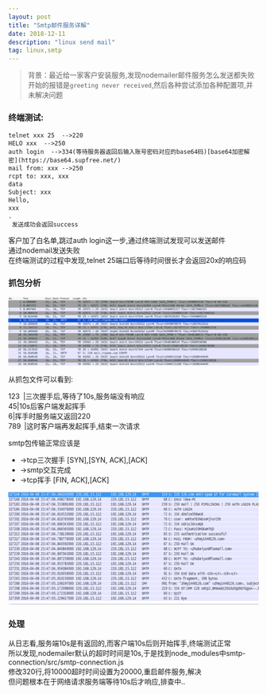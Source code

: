 ```yaml
---
layout: post
title: "Smtp邮件服务详解"
date: 2018-12-11  
description: "linux send mail"
tag: linux,smtp  
---  
```


> 背景：最近给一家客户安装服务,发现nodemailer邮件服务怎么发送都失败  
开始的报错是`greeting never received`,然后各种尝试添加各种配置项,并未解决问题  

### 终端测试:  

```
telnet xxx 25  -->220
HELO xxx  -->250
auth login  -->334(等待服务器返回后输入账号密码对应的base64码)[base64加密解密](https://base64.supfree.net/)  
mail from: xxx -->250
rcpt to: xxx, xxx
data
Subject: xxx
Hello,
xxx
.
 发送成功会返回success
```

客户加了白名单,跳过auth login这一步,通过终端测试发现可以发送邮件  
通过nodemail发送失败  
在终端测试的过程中发现,telnet 25端口后等待时间很长才会返回20x的响应码  

### 抓包分析  

![](/images/posts/2018-12-11-smtp/1.png)  

从抓包文件可以看到:  

123&ensp;|三次握手后,等待了10s,服务端没有响应  
45|10s后客户端发起挥手  
6|挥手时服务端又返回220  
789&ensp;|这时客户端再发起挥手,结束一次请求  

smtp包传输正常应该是  

* ->tcp三次握手  [SYN],[SYN, ACK],[ACK]
* ->smtp交互完成  
* ->tcp挥手      [FIN, ACK],[ACK]

![](/images/posts/2018-12-11-smtp/2.png)  

### 处理

从日志看,服务端10s是有返回的,而客户端10s后则开始挥手,终端测试正常  
所以发现,nodemailer默认的超时时间是10s,于是找到node_modules中smtp-connection/src/smtp-connection.js  
修改320行,将10000超时时间设置为20000,重启邮件服务,解决  
但问题根本在于网络请求服务端等待10s后才响应,排查中..